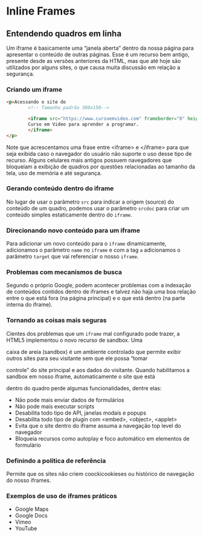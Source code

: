 # Inline Frames

## Entendendo quadros em linha

Um iframe é basicamente uma “janela aberta” dentro da nossa página para apresentar o conteúdo de outras páginas. Esse é um recurso bem antigo, presente desde as versões anteriores da HTML, mas que até hoje são utilizados por alguns sites, o que causa muita discussão em relação a segurança.

### Criando um iframe

```html
<p>Acessando o site do 
        <!-- Tamanho padrão 300x150-->

        <iframe src="https://www.cursoemvideo.com" frameborder="0" height="500">
        Curso em Video para aprender a programar.
        </iframe>
</p>
```

Note que acrescentamos uma frase entre &lt;iframe&gt; e &lt;/iframe&gt; para que seja exibida caso o navegador do usuário não suporte o uso desse tipo de recurso. Alguns celulares mais antigos possuem navegadores que bloqueiam a exibição de quadros por questões relacionadas ao tamanho da tela, uso de memória e até segurança.

### Gerando conteúdo dentro do iframe

No lugar de usar o parâmetro `src` para indicar a origem (source) do conteúdo de um quadro, podemos usar o parâmetro `srcdoc` para criar um conteúdo simples estaticamente dentro do `iframe`.

### Direcionando novo conteúdo para um iframe

Para adicionar um novo conteúdo para o `iframe` dinamicamente, adicionamos o parâmetro `name` no `iframe` e com a tag `a` adicionamos o parâmetro `target` que vai referenciar o nosso `iframe`.

### Problemas com mecanismos de busca

Segundo o próprio Google, podem acontecer problemas com a indexação de conteúdos contidos dentro de iframes e talvez não haja uma boa relação entre o que está fora (na página principal) e o que está dentro (na parte interna do iframe).

### Tornando as coisas mais seguras

Cientes dos problemas que um `iframe` mal configurado pode trazer, a HTML5 implementou o novo recurso de sandbox. Uma

caixa de areia (sandbox) é um ambiente controlado que permite exibir outros sites para seu visitante sem que ele possa “tomar

controle” do site principal e aos dados do visitante. Quando habilitamos a sandbox em nosso iframe, automaticamente o site que está

dentro do quadro perde algumas funcionalidades, dentre elas:

- Não pode mais enviar dados de formulários
- Não pode mais executar scripts
- Desabilita todo tipo de API, janelas modais e popups
- Desabilita todo tipo de plugin com &lt;embed&gt;, &lt;object&gt;, &lt;applet&gt;
- Evita que o site dentro do iframe assuma a navegação top level do navegador
- Bloqueia recursos como autoplay e foco automático em elementos de formulário

### Definindo a política de referência

Permite que os sites não criem coockicookieses ou histórico de navegação do nosso iframes.

### Exemplos de uso de iframes práticos

- Google Maps
- Google Docs
- Vimeo
- YouTube